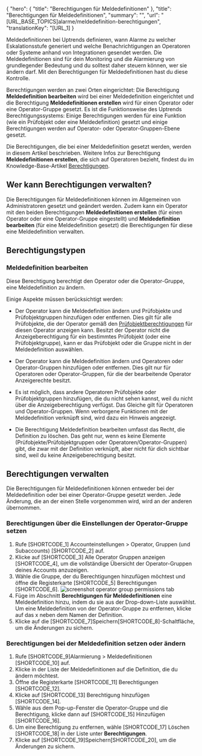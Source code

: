 ﻿{
  "hero": {
    "title": "Berechtigungen für Meldedefinitionen"
  },
  "title": "Berechtigungen für Meldedefinitionen",
  "summary": "",
  "url": "[URL_BASE_TOPICS]alarme/meldedefinition-berechtigungen",
  "translationKey": "[URL_1]
}

Meldedefinitionen bei Uptrends definieren, wann Alarme zu welcher Eskalationsstufe generiert und welche Benachrichtigungen an Operatoren oder Systeme anhand von Integrationen gesendet werden. Die Meldedefinitionen sind für dein Monitoring und die Alarmierung von grundlegender Bedeutung und du solltest daher steuern können, wer sie ändern darf. Mit den Berechtigungen für Meldedefinitionen hast du diese Kontrolle.

Berechtigungen werden an zwei Orten eingerichtet: Die Berechtigung **Meldedefinition bearbeiten** wird bei einer Meldedefinition eingerichtet und die Berechtigung **Meldedefinitionen erstellen** wird für einen Operator oder eine Operator-Gruppe gesetzt. Es ist die Funktionsweise des Uptrends Berechtigungssystems: Einige Berechtigungen werden für eine Funktion (wie ein Prüfobjekt oder eine Meldedefinition) gesetzt und einige Berechtigungen werden auf Operator- oder Operator-Gruppen-Ebene gesetzt.

Die Berechtigungen, die bei einer Meldedefinition gesetzt werden, werden in diesem Artikel beschrieben. Weitere Infos zur Berechtigung **Meldedefinitionen erstellen**, die sich auf Operatoren bezieht, findest du im Knowledge-Base-Artikel [Berechtigungen]([LINK_URL_1]).

## Wer kann Berechtigungen verwalten?

Die Berechtigungen für Meldedefinitionen können im Allgemeinen von Administratoren gesetzt und geändert werden.
Zudem kann ein Operator mit den beiden Berechtigungen **Meldedefinitionen erstellen** (für einen Operator oder eine Operator-Gruppe eingestellt) und **Meldedefinition bearbeiten** (für eine Meldedefinition gesetzt) die Berechtigungen für diese eine Meldedefinition verwalten.

## Berechtigungstypen

### Meldedefinition bearbeiten

Diese Berechtigung berechtigt den Operator oder die Operator-Gruppe, eine Meldedefinition zu ändern.

Einige Aspekte müssen berücksichtigt werden:

- Der Operator kann die Meldedefinition ändern und Prüfobjekte und Prüfobjektgruppen hinzufügen oder entfernen. Dies gilt für alle Prüfobjekte, die der Operator gemäß den [Prüfobjektberechtigungen]([LINK_URL_2]) für diesen Operator anzeigen kann. Besitzt der Operator nicht die Anzeigeberechtigung für ein bestimmtes Prüfobjekt (oder eine Prüfobjektgruppe), kann er das Prüfobjekt oder die Gruppe nicht in der Meldedefinition auswählen.

- Der Operator kann die Meldedefinition ändern und Operatoren oder Operator-Gruppen hinzufügen oder entfernen. Dies gilt nur für Operatoren oder Operator-Gruppen, für die der bearbeitende Operator Anzeigerechte besitzt.

- Es ist möglich, dass andere Operatoren Prüfobjekte oder Prüfobjektgruppen hinzufügen, die du nicht sehen kannst, weil du nicht über die Anzeigeberechtigung verfügst. Das Gleiche gilt für Operatoren und Operator-Gruppen. Wenn verborgene Funktionen mit der Meldedefinition verknüpft sind, wird dazu ein Hinweis angezeigt.

- Die Berechtigung Meldedefinition bearbeiten umfasst das Recht, die Definition zu löschen. Das geht nur, wenn es keine Elemente (Prüfobjekte/Prüfobjektgruppen oder Operatoren/Operator-Gruppen) gibt, die zwar mit der Definition verknüpft, aber nicht für dich sichtbar sind, weil du keine Anzeigeberechtigung besitzt.

## Berechtigungen verwalten

Die Berechtigungen für Meldedefinitionen können entweder bei der Meldedefinition oder bei einer Operator-Gruppe gesetzt werden. Jede Änderung, die an der einen Stelle vorgenommen wird, wird an der anderen übernommen.
### Berechtigungen über die Einstellungen der Operator-Gruppe setzen

1. Rufe [SHORTCODE_1] Accounteinstellungen > Operator, Gruppen (und Subaccounts) [SHORTCODE_2] auf.
2. Klicke auf [SHORTCODE_3] Alle Operator Gruppen anzeigen [SHORTCODE_4], um die vollständige Übersicht der Operator-Gruppen deines Accounts anzuzeigen.
3. Wähle die Gruppe, der du Berechtigungen hinzufügen möchtest und öffne die Registerkarte [SHORTCODE_5] Berechtigungen [SHORTCODE_6].
![screenshot operator group permissions tab]([LINK_URL_3])
4. Füge im Abschnitt **Berechtigungen für Meldedefinitionen** eine Meldedefinition hinzu, indem du sie aus der Drop-down-Liste auswählst. Um eine Meldedefinition von der Operator-Gruppe zu entfernen, klicke auf das x neben dem Namen der Definition.
5. Klicke auf die [SHORTCODE_7]Speichern[SHORTCODE_8]-Schaltfläche, um die Änderungen zu sichern.

### Berechtigungen bei der Meldedefinition setzen oder ändern

1. Rufe [SHORTCODE_9]Alarmierung > Meldedefinitionen [SHORTCODE_10] auf.
2. Klicke in der Liste der Meldedefinitionen auf die Definition, die du ändern möchtest.
3. Öffne die Registerkarte [SHORTCODE_11] Berechtigungen [SHORTCODE_12].
4. Klicke auf [SHORTCODE_13] Berechtigung hinzufügen [SHORTCODE_14].
5. Wähle aus dem Pop-up-Fenster die Operator-Gruppe und die Berechtigung, klicke dann auf [SHORTCODE_15] Hinzufügen [SHORTCODE_16].
6. Um eine Berechtigung zu entfernen, wähle [SHORTCODE_17] Löschen [SHORTCODE_18] in der Liste unter **Berechtigungen**.
7. Klicke auf [SHORTCODE_19]Speichern[SHORTCODE_20], um die Änderungen zu sichern.
